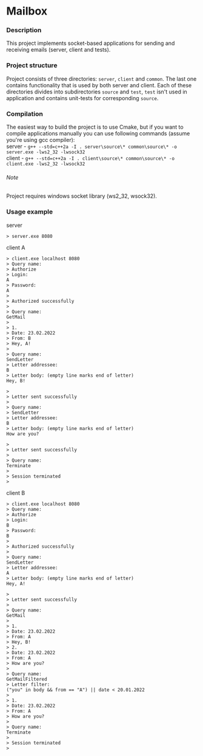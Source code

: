 # Mailbox
### Description
This project implements socket-based applications for sending and receiving emails (server, client and tests).
### Project structure
Project consists of three directories: `server`, `client` and `common`. The last one contains functionality that is used by both server and client. Each of these directories divides into subdirectories `source` and `test`, `test` isn't used in application and contains unit-tests for corresponding `source`. 
### Compilation
The easiest way to build the project is to use Cmake, but if you want to compile applications manually you can use following commands (assume you're using gcc compiler):  
server - `g++ --std=c++2a -I . server\source\* common\source\* -o server.exe -lws2_32 -lwsock32`           
client - `g++ --std=c++2a -I . client\source\* common\source\* -o client.exe -lws2_32 -lwsock32`  

###### Note
Project requires windows socket library (ws2_32, wsock32).
### Usage example
server
```
> server.exe 8080
```

client A
```
> client.exe localhost 8080
> Query name:
> Authorize
> Login:
A
> Password:
A
> 
> Authorized successfully
> 
> Query name:
GetMail
> 
> 1.
> Date: 23.02.2022
> From: B
> Hey, A!
> 
> Query name:
SendLetter
> Letter addressee:
B
> Letter body: (empty line marks end of letter)
Hey, B!

> 
> Letter sent successfully
> 
> Query name:
> SendLetter
> Letter addressee:
B
> Letter body: (empty line marks end of letter)
How are you?

> 
> Letter sent successfully
> 
> Query name:
Terminate
>  
> Session terminated
>
```

client B
```
> client.exe localhost 8080
> Query name:
> Authorize
> Login:
B
> Password:
B
> 
> Authorized successfully
> 
> Query name:
SendLetter
> Letter addressee:
A
> Letter body: (empty line marks end of letter)
Hey, A!

> 
> Letter sent successfully
> 
> Query name:
GetMail
> 
> 1.
> Date: 23.02.2022
> From: A
> Hey, B!
> 2.
> Date: 23.02.2022
> From: A
> How are you?
> 
> Query name:
GetMailFiltered
> Letter filter:
("you" in body && from == "A") || date < 20.01.2022
> 
> 1.
> Date: 23.02.2022
> From: A
> How are you?
> 
> Query name:
Terminate
> 
> Session terminated
> 
```
